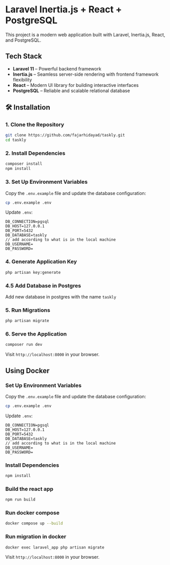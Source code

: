 # Laravel Inertia.js + React + PostgreSQL

This project is a modern web application built with Laravel, Inertia.js, React, and PostgreSQL.

## Tech Stack
- **Laravel 11** – Powerful backend framework
- **Inertia.js** – Seamless server-side rendering with frontend framework flexibility
- **React** – Modern UI library for building interactive interfaces
- **PostgreSQL** – Reliable and scalable relational database

## 🛠️ Installation

### 1. Clone the Repository
```bash
git clone https://github.com/fajarhidayad/taskly.git
cd taskly
```

### 2. Install Dependencies
```bash
composer install
npm install
```

### 3. Set Up Environment Variables
Copy the `.env.example` file and update the database configuration:
```bash
cp .env.example .env
```
Update `.env`:
```env
DB_CONNECTION=pgsql
DB_HOST=127.0.0.1
DB_PORT=5432
DB_DATABASE=taskly
// add according to what is in the local machine
DB_USERNAME=
DB_PASSWORD=
```

### 4. Generate Application Key
```bash
php artisan key:generate
```

### 4.5 Add Database in Postgres
Add new database in postgres with the name `taskly` 

### 5. Run Migrations
```bash
php artisan migrate
```

### 6. Serve the Application
```bash
composer run dev
```
Visit `http://localhost:8000` in your browser.

## Using Docker

### Set Up Environment Variables
Copy the `.env.example` file and update the database configuration:
```bash
cp .env.example .env
```
Update `.env`:
```env
DB_CONNECTION=pgsql
DB_HOST=127.0.0.1
DB_PORT=5432
DB_DATABASE=taskly
// add according to what is in the local machine
DB_USERNAME=
DB_PASSWORD=
```

### Install Dependencies
```bash
npm install
```

### Build the react app
```bash
npm run build
```

### Run docker compose
```bash
docker compose up --build
```

### Run migration in docker
```bash
docker exec laravel_app php artisan migrate
```

Visit `http://localhost:8000` in your browser.
